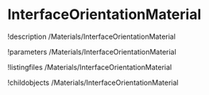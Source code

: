 <!-- MOOSE Documentation Stub: Remove this when content is added. -->

# InterfaceOrientationMaterial
!description /Materials/InterfaceOrientationMaterial

!parameters /Materials/InterfaceOrientationMaterial

!listingfiles /Materials/InterfaceOrientationMaterial

!childobjects /Materials/InterfaceOrientationMaterial
